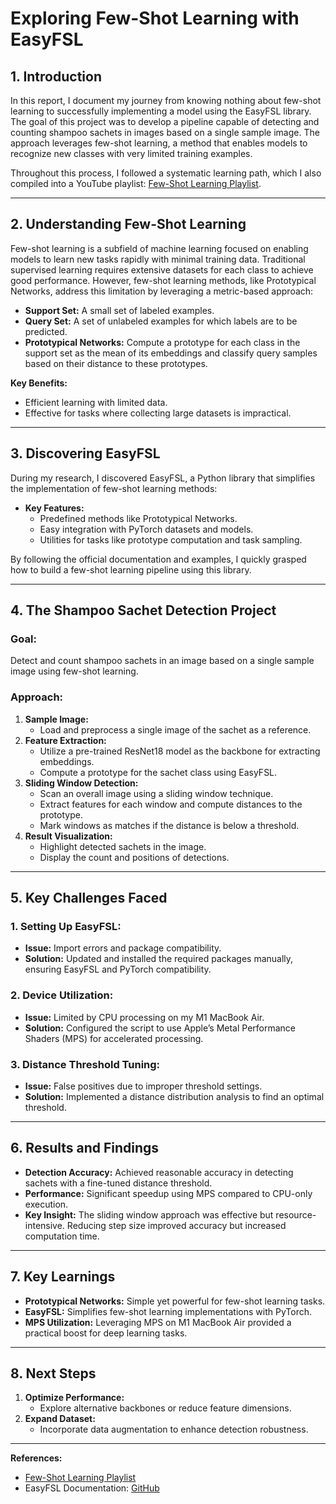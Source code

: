 # **Exploring Few-Shot Learning with EasyFSL**

## **1. Introduction**
In this report, I document my journey from knowing nothing about few-shot learning to successfully implementing a model using the EasyFSL library. The goal of this project was to develop a pipeline capable of detecting and counting shampoo sachets in images based on a single sample image. The approach leverages few-shot learning, a method that enables models to recognize new classes with very limited training examples.

Throughout this process, I followed a systematic learning path, which I also compiled into a YouTube playlist: [Few-Shot Learning Playlist](https://www.youtube.com/watch?v=hE7eGew4eeg&list=PL0gJBAYp-R5nDhvQIQGy9nvFTxZuFGpqU).

---

## **2. Understanding Few-Shot Learning**
Few-shot learning is a subfield of machine learning focused on enabling models to learn new tasks rapidly with minimal training data. Traditional supervised learning requires extensive datasets for each class to achieve good performance. However, few-shot learning methods, like Prototypical Networks, address this limitation by leveraging a metric-based approach:
- **Support Set:** A small set of labeled examples.
- **Query Set:** A set of unlabeled examples for which labels are to be predicted.
- **Prototypical Networks:** Compute a prototype for each class in the support set as the mean of its embeddings and classify query samples based on their distance to these prototypes.

**Key Benefits:**
- Efficient learning with limited data.
- Effective for tasks where collecting large datasets is impractical.

---

## **3. Discovering EasyFSL**
During my research, I discovered EasyFSL, a Python library that simplifies the implementation of few-shot learning methods:
- **Key Features:** 
   - Predefined methods like Prototypical Networks.
   - Easy integration with PyTorch datasets and models.
   - Utilities for tasks like prototype computation and task sampling.

By following the official documentation and examples, I quickly grasped how to build a few-shot learning pipeline using this library.

---

## **4. The Shampoo Sachet Detection Project**
### **Goal:**
Detect and count shampoo sachets in an image based on a single sample image using few-shot learning.

### **Approach:**
1. **Sample Image:** 
   - Load and preprocess a single image of the sachet as a reference.
2. **Feature Extraction:**
   - Utilize a pre-trained ResNet18 model as the backbone for extracting embeddings.
   - Compute a prototype for the sachet class using EasyFSL.
3. **Sliding Window Detection:**
   - Scan an overall image using a sliding window technique.
   - Extract features for each window and compute distances to the prototype.
   - Mark windows as matches if the distance is below a threshold.
4. **Result Visualization:**
   - Highlight detected sachets in the image.
   - Display the count and positions of detections.

---

## **5. Key Challenges Faced**
### **1. Setting Up EasyFSL:**
- **Issue:** Import errors and package compatibility.
- **Solution:** Updated and installed the required packages manually, ensuring EasyFSL and PyTorch compatibility.

### **2. Device Utilization:**
- **Issue:** Limited by CPU processing on my M1 MacBook Air.
- **Solution:** Configured the script to use Apple’s Metal Performance Shaders (MPS) for accelerated processing.

### **3. Distance Threshold Tuning:**
- **Issue:** False positives due to improper threshold settings.
- **Solution:** Implemented a distance distribution analysis to find an optimal threshold.

---

## **6. Results and Findings**
- **Detection Accuracy:** Achieved reasonable accuracy in detecting sachets with a fine-tuned distance threshold.
- **Performance:** Significant speedup using MPS compared to CPU-only execution.
- **Key Insight:** The sliding window approach was effective but resource-intensive. Reducing step size improved accuracy but increased computation time.

---

## **7. Key Learnings**
- **Prototypical Networks:** Simple yet powerful for few-shot learning tasks.
- **EasyFSL:** Simplifies few-shot learning implementations with PyTorch.
- **MPS Utilization:** Leveraging MPS on M1 MacBook Air provided a practical boost for deep learning tasks.

---

## **8. Next Steps**
1. **Optimize Performance:**
   - Explore alternative backbones or reduce feature dimensions.
2. **Expand Dataset:**
   - Incorporate data augmentation to enhance detection robustness.

---

**References:**
- [Few-Shot Learning Playlist](https://www.youtube.com/watch?v=hE7eGew4eeg&list=PL0gJBAYp-R5nDhvQIQGy9nvFTxZuFGpqU)
- EasyFSL Documentation: [GitHub](https://github.com/sicara/easy-few-shot-learning)
